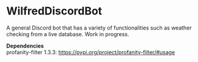 # WilfredDiscordBot

A general Discord bot that has a variety of functionalities such as weather checking from a live database. Work in progress.

<b>Dependencies</b><br>
profanity-filter 1.3.3: https://pypi.org/project/profanity-filter/#usage
